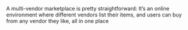 A multi-vendor marketplace is pretty straightforward: It’s an online environment where different vendors list their items, and users can buy from any vendor they like, all in one place
